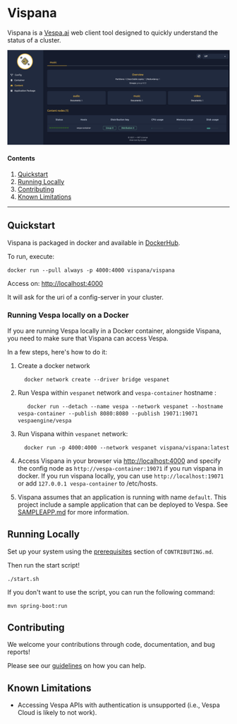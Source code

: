 # Vispana

Vispana is a [Vespa.ai](https://vespa.ai/) web client tool designed to quickly understand the status of a cluster.

![Vispana](src/main/resources/static/img/vispana-ss.png)

#### Contents

1. [Quickstart](#quickstart)
2. [Running Locally](#running-locally)
3. [Contributing](#contributing)
4. [Known Limitations](#known-limitations)

---

## Quickstart

Vispana is packaged in docker and available in [DockerHub](https://hub.docker.com/r/vispana/vispana).

To run, execute:
```shell
docker run --pull always -p 4000:4000 vispana/vispana
```

Access on: [http://localhost:4000](http://localhost:4000)

It will ask for the uri of a config-server in your cluster.

### Running Vespa locally on a Docker

If you are running Vespa locally in a Docker container, alongside Vispana, you need to make sure
that Vispana can access Vespa.

In a few steps, here's how to do it:

1. Create a docker network
    ```shell
      docker network create --driver bridge vespanet
    ```
2. Run Vespa within `vespanet` network and `vespa-container` hostname :
   ```shell
      docker run --detach --name vespa --network vespanet --hostname vespa-container --publish 8080:8080 --publish 19071:19071 vespaengine/vespa
    ```
3. Run Vispana within `vespanet` network:
    ```shell
      docker run -p 4000:4000 --network vespanet vispana/vispana:latest
    ```
4. Access Vispana in your browser via [http://localhost:4000](http://localhost:4000) and specify
   the config node as `http://vespa-container:19071` if you run vispana in docker. If you run
   vispana locally, you can use `http://localhost:19071` or add `127.0.0.1 vespa-container` to
   /etc/hosts.

5. Vispana assumes that an application is running with name `default`.
   This project include a sample application that can be deployed to Vespa.
   See [SAMPLEAPP.md](https://github.com/vispana/vispana/blob/main/SAMPLEAPP.md) for more information.


## Running Locally

Set up your system using the [prerequisites](https://github.com/vispana/vispana/blob/main/CONTRIBUTING.md#prerequisites) section of `CONTRIBUTING.md`.

Then run the start script!

```shell
./start.sh
```

If you don't want to use the script, you can run the following command:

```shell
mvn spring-boot:run
```

## Contributing

We welcome your contributions through code, documentation, and bug reports!

Please see our [guidelines](./CONTRIBUTING.md) on how you can help.

## Known Limitations

- Accessing Vespa APIs with authentication is unsupported (i.e., Vespa Cloud is likely to not work).
